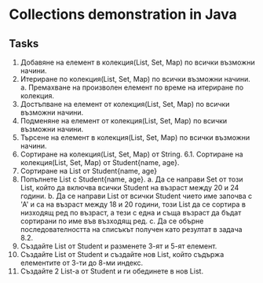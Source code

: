 # Collections demonstration in Java

## Tasks

1. Добавяне на елемент в колекция(List, Set, Map) по всички възможни начини.
2. Итериране по колекция(List, Set, Map) по всички възможни начини.
	a. Премахване на произволен елемент по време на итериране по колекция.
3. Достъпване на елемент от колекция(List, Set, Map) по всички възможни начини.
4. Подменяне на елемент от колекция(List, Set, Map) по всички възможни начини.
5. Търсене на елемент в колекция(List, Set, Map) по всички възможни начини.
6. Сортиране на колекция(List, Set, Map) от String. 
	6.1. Сортиране на колекция(List, Set, Map) от Student{name, age}.
7. Сортиране на List от Student{name, age}
8. Попълнете List с Student{name, age}.
	a. Да се направи Set от този List, който да включва всички Student на възраст между 20 и 24 години.
	b. Да се направи List от всички Student чието име започва с 'А' и са на възраст между 18 и 20 години, този List да се сортира в низходящ ред по възраст, а тези с една и съща възраст да бъдат сортирани по име във възходящ ред.
	c. Да се обърне последователността на списъкът получен като резултат в задача 8.2.
9. Създайте List от Student и разменете 3-ят и 5-ят елемент.
10. Създайте List от Student и създайте нов List, който съдържа елементите от 3-ти до 8-ми индекс.
11. Създайте 2 List-а от Student и ги обединете в нов List.
